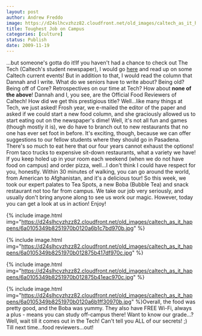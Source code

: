 ```yaml
---
layout: post
author: Andrew Freddo
image: https://d24slhcvzhzz82.cloudfront.net/old_images/caltech_as_it_happens/6a0105349b8251970b0120a6b1b7b9970b.jpg
title: Toughest Job on Campus
categories: [culture]
status: Publish
date: 2009-11-19
---
```


...but someone's gotta do it!If you haven't had a chance to check out The Tech (Caltech's student newspaper), I would go <a href="https://tech.caltech.edu">here</a> and read up on some Caltech current events! But in addition to that, I would read the column that Dannah and I write. What do we seniors have to write about? Being old? Being off of Core? Retrospectives on our time at Tech? How about **none of the above**! Dannah and I, you see, are the Official Food Reviewers of Caltech! How did we get this prestigious title? Well...like many things at Tech, we just asked! Frosh year, we e-mailed the editor of the paper and asked if we could start a new food column, and she graciously allowed us to start eating out on the newspaper's dime!
Well, it's not all fun and games (though mostly it is), we do have to branch out to new restaurants that no one has ever set foot in before. It's exciting, though, because we can offer suggestions to our fellow students where they should go in Pasadena. There's so much to eat here that our four years cannot exhaust the options! From taco trucks to expensive sit-down restaurants, what a variety we have! If you keep holed up in your room each weekend (when we do not have food on campus) and order pizza, well...I don't think I could have respect for you, honestly. Within 30 minutes of walking, you can go around the world, from American to Afghanistan, and it's a delicious tour!
So this week, we took our expert palates to Tea Spots, a new Boba (Bubble Tea) and snack restaurant not too far from campus. We take our job very seriously, and usually don't bring anyone along to see us work our magic. However, today you can get a look at us in action! Enjoy!


{% include image.html img="https://d24slhcvzhzz82.cloudfront.net/old_images/caltech_as_it_happens/6a0105349b8251970b0120a6b1c7bd970b.jpg" %}

{% include image.html img="https://d24slhcvzhzz82.cloudfront.net/old_images/caltech_as_it_happens/6a0105349b8251970b012875b417df970c.jpg" %}

{% include image.html img="https://d24slhcvzhzz82.cloudfront.net/old_images/caltech_as_it_happens/6a0105349b8251970b012875b41eac970c.jpg" %}

{% include image.html img="https://d24slhcvzhzz82.cloudfront.net/old_images/caltech_as_it_happens/6a0105349b8251970b0120a6b1ff30970b.jpg" %}Overall, the food was pretty good, and the Boba was yummy. They also have FREE Wi-Fi, always a plus - means you can study off-campus there! Want to know our grade...? Well, wait till it comes out in the Tech! Can't tell you ALL of our secrets! ;)
Till next time...food reviewers...out!
